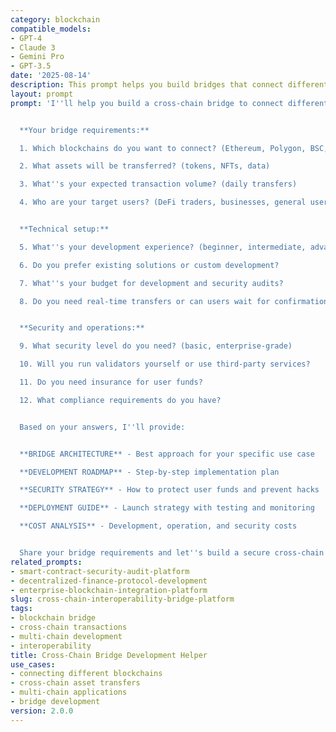 ```yaml
---
category: blockchain
compatible_models:
- GPT-4
- Claude 3
- Gemini Pro
- GPT-3.5
date: '2025-08-14'
description: This prompt helps you build bridges that connect different blockchains, allowing users to transfer assets and data between networks like Ethereum, Polygon, Binance Smart Chain, and others.
layout: prompt
prompt: 'I''ll help you build a cross-chain bridge to connect different blockchains. Let me understand what you want to connect:


  **Your bridge requirements:**

  1. Which blockchains do you want to connect? (Ethereum, Polygon, BSC, Arbitrum, etc.)

  2. What assets will be transferred? (tokens, NFTs, data)

  3. What''s your expected transaction volume? (daily transfers)

  4. Who are your target users? (DeFi traders, businesses, general users)


  **Technical setup:**

  5. What''s your development experience? (beginner, intermediate, advanced)

  6. Do you prefer existing solutions or custom development?

  7. What''s your budget for development and security audits?

  8. Do you need real-time transfers or can users wait for confirmations?


  **Security and operations:**

  9. What security level do you need? (basic, enterprise-grade)

  10. Will you run validators yourself or use third-party services?

  11. Do you need insurance for user funds?

  12. What compliance requirements do you have?


  Based on your answers, I''ll provide:


  **BRIDGE ARCHITECTURE** - Best approach for your specific use case

  **DEVELOPMENT ROADMAP** - Step-by-step implementation plan

  **SECURITY STRATEGY** - How to protect user funds and prevent hacks

  **DEPLOYMENT GUIDE** - Launch strategy with testing and monitoring

  **COST ANALYSIS** - Development, operation, and security costs


  Share your bridge requirements and let''s build a secure cross-chain solution!'
related_prompts:
- smart-contract-security-audit-platform
- decentralized-finance-protocol-development
- enterprise-blockchain-integration-platform
slug: cross-chain-interoperability-bridge-platform
tags:
- blockchain bridge
- cross-chain transactions
- multi-chain development
- interoperability
title: Cross-Chain Bridge Development Helper
use_cases:
- connecting different blockchains
- cross-chain asset transfers
- multi-chain applications
- bridge development
version: 2.0.0
---
```

